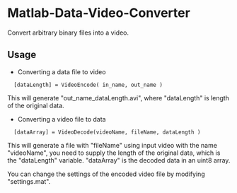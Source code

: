 # Matlab-Data-Video-Converter
Convert arbitrary binary files into a video.  

## Usage
- Converting a data file to video
```
  [dataLength] = VideoEncode( in_name, out_name )
```
This will generate "out_name_dataLength.avi", where "dataLength" is length of the original data. 
- Converting a video file to data
```
  [dataArray] = VideoDecode(videoName, fileName, dataLength )
```
This will generate a file with "fileName" using input video with the name "videoName", you need to supply the length of the original data, which is the "dataLength" variable. "dataArray" is the decoded data in an uint8 array. 

You can change the settings of the encoded video file by modifying "settings.mat".
